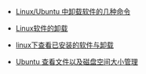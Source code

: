 * [Linux/Ubuntu 中卸载软件的几种命令](https://blog.csdn.net/dzjian_/article/details/79768813)

* [Linux软件的卸载](https://www.cnblogs.com/propheteia/archive/2012/06/26/2563383.html)

* [linux下查看已安装的软件与卸载](https://blog.csdn.net/qq_22075041/article/details/78855849)

* [Ubuntu 查看文件以及磁盘空间大小管理](https://www.cnblogs.com/adolfmc/archive/2013/02/16/2913801.html)
